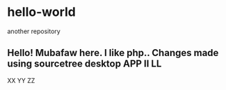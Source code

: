 # hello-world
another repository

Hello!
Mubafaw here. I like php..
Changes made using sourcetree desktop
APP II
LL
--
XX
YY
ZZ
